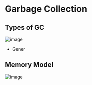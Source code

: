 # Garbage Collection 

## Types of GC

![image](https://user-images.githubusercontent.com/15336266/117921354-3bda2c00-b30e-11eb-9bac-5903c83b681f.png)

- Gener

## Memory Model 

![image](https://user-images.githubusercontent.com/15336266/117921759-ea7e6c80-b30e-11eb-9607-89215ab16011.png)


